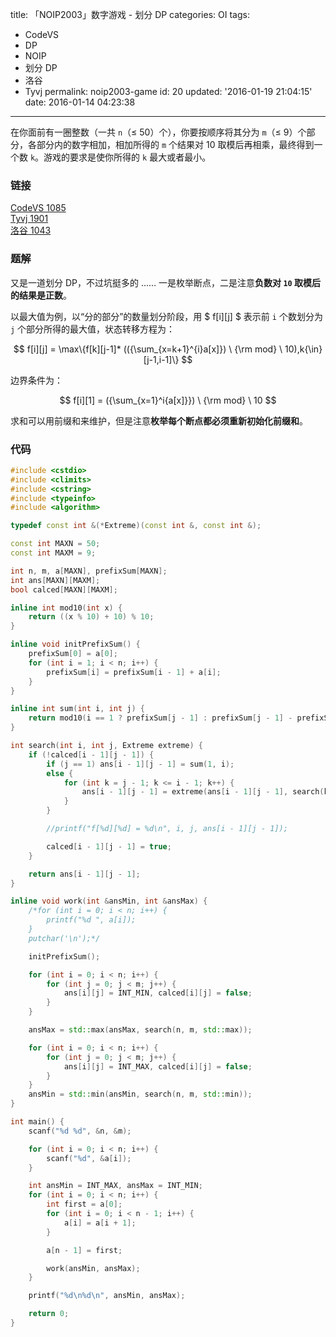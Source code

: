 title: 「NOIP2003」数字游戏 - 划分 DP
categories: OI
tags: 
  - CodeVS
  - DP
  - NOIP
  - 划分 DP
  - 洛谷
  - Tyvj
permalink: noip2003-game
id: 20
updated: '2016-01-19 21:04:15'
date: 2016-01-14 04:23:38
---

在你面前有一圈整数（一共 `n`（≤ 50）个），你要按顺序将其分为 `m`（≤ 9）个部分，各部分内的数字相加，相加所得的 `m` 个结果对 10 取模后再相乘，最终得到一个数 `k`。游戏的要求是使你所得的 `k` 最大或者最小。

<!-- more -->

### 链接
[CodeVS 1085](http://codevs.cn/problem/1085/)  
[Tyvj 1901](http://tyvj.cn/p/1901)  
[洛谷 1043](http://www.luogu.org/problem/show?pid=1043)

### 题解
又是一道划分 DP，不过坑挺多的 …… 一是枚举断点，二是注意**负数对 `10` 取模后的结果是正数**。

以最大值为例，以“分的部分”的数量划分阶段，用 $ f[i][j] $ 表示前 `i` 个数划分为 `j` 个部分所得的最大值，状态转移方程为：

$$ f[i][j] = \max\{f[k][j-1]* (({\sum_{x=k+1}^{i}a[x]}) \ {\rm mod} \ 10),k{\in}[j-1,i-1]\} $$

边界条件为：

$$ f[i][1] = ({\sum_{x=1}^i{a[x]}}) \ {\rm mod} \ 10 $$

求和可以用前缀和来维护，但是注意**枚举每个断点都必须重新初始化前缀和**。

### 代码
```cpp
#include <cstdio>
#include <climits>
#include <cstring>
#include <typeinfo>
#include <algorithm>

typedef const int &(*Extreme)(const int &, const int &);

const int MAXN = 50;
const int MAXM = 9;

int n, m, a[MAXN], prefixSum[MAXN];
int ans[MAXN][MAXM];
bool calced[MAXN][MAXM];

inline int mod10(int x) {
	return ((x % 10) + 10) % 10;
}

inline void initPrefixSum() {
	prefixSum[0] = a[0];
	for (int i = 1; i < n; i++) {
		prefixSum[i] = prefixSum[i - 1] + a[i];
	}
}

inline int sum(int i, int j) {
	return mod10(i == 1 ? prefixSum[j - 1] : prefixSum[j - 1] - prefixSum[i - 1 - 1]);
}

int search(int i, int j, Extreme extreme) {
	if (!calced[i - 1][j - 1]) {
		if (j == 1) ans[i - 1][j - 1] = sum(1, i);
		else {
			for (int k = j - 1; k <= i - 1; k++) {
				ans[i - 1][j - 1] = extreme(ans[i - 1][j - 1], search(k, j - 1, extreme) * sum(k + 1, i));
			}
		}

		//printf("f[%d][%d] = %d\n", i, j, ans[i - 1][j - 1]);

		calced[i - 1][j - 1] = true;
	}

	return ans[i - 1][j - 1];
}

inline void work(int &ansMin, int &ansMax) {
	/*for (int i = 0; i < n; i++) {
		printf("%d ", a[i]);
	}
	putchar('\n');*/

	initPrefixSum();

	for (int i = 0; i < n; i++) {
		for (int j = 0; j < m; j++) {
			ans[i][j] = INT_MIN, calced[i][j] = false;
		}
	}

	ansMax = std::max(ansMax, search(n, m, std::max));

	for (int i = 0; i < n; i++) {
		for (int j = 0; j < m; j++) {
			ans[i][j] = INT_MAX, calced[i][j] = false;
		}
	}
	ansMin = std::min(ansMin, search(n, m, std::min));
}

int main() {
	scanf("%d %d", &n, &m);

	for (int i = 0; i < n; i++) {
		scanf("%d", &a[i]);
	}

	int ansMin = INT_MAX, ansMax = INT_MIN;
	for (int i = 0; i < n; i++) {
		int first = a[0];
		for (int i = 0; i < n - 1; i++) {
			a[i] = a[i + 1];
		}

		a[n - 1] = first;

		work(ansMin, ansMax);
	}

	printf("%d\n%d\n", ansMin, ansMax);

	return 0;
}
```
